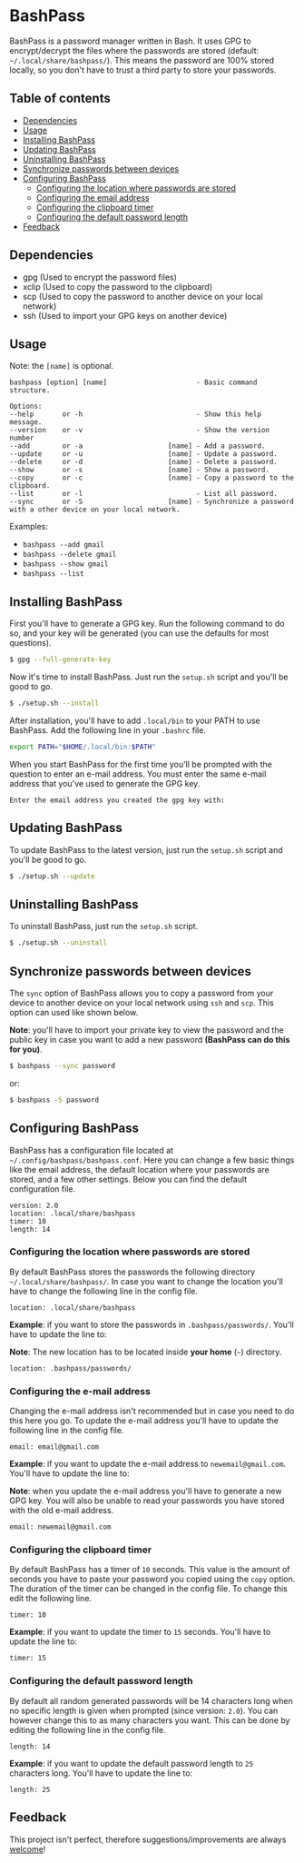 # BashPass

BashPass is a password manager written in Bash. It uses GPG to encrypt/decrypt the files where the passwords are stored (default: `~/.local/share/bashpass/`). This means the password are 100% stored locally, so you don't have to trust a third party to store your passwords.

## Table of contents

-  [Dependencies](#dependencies)
-  [Usage](#usage)
-  [Installing BashPass](#installing-bashpass)
-  [Updating BashPass](#updating-bashpass)
-  [Uninstalling BashPass](#uninstalling-bashpass)
-  [Synchronize passwords between devices](#synchronize-passwords-between-devices)
-  [Configuring BashPass](#configuring-bashpass)
   -  [Configuring the location where passwords are stored](#configuring-the-location-where-passwords-are-stored)
   -  [Configuring the email address](#configuring-the-e-mail-address)
   -  [Configuring the clipboard timer](#configuring-the-clipboard-timer)
   -  [Configuring the default password length](#configuring-the-default-password-length)
-  [Feedback](#feedback)

## Dependencies

-  gpg (Used to encrypt the password files)
-  xclip (Used to copy the password to the clipboard)
-  scp (Used to copy the password to another device on your local network)
-  ssh (Used to import your GPG keys on another device)

## Usage

Note: the `[name]` is optional.

```
bashpass [option] [name]                      - Basic command structure.

Options:
--help       or -h                            - Show this help message.
--version    or -v                            - Show the version number
--add        or -a                     [name] - Add a password.
--update     or -u                     [name] - Update a password.
--delete     or -d                     [name] - Delete a password.
--show       or -s                     [name] - Show a password.
--copy       or -c                     [name] - Copy a password to the clipboard.
--list       or -l                            - List all password.
--sync       or -S                     [name] - Synchronize a password with a other device on your local network.
```

Examples:

-  `bashpass --add gmail`
-  `bashpass --delete gmail`
-  `bashpass --show gmail`
-  `bashpass --list`

## Installing BashPass

First you'll have to generate a GPG key. Run the following command to do so, and your key will be generated (you can use the defaults for most questions).

```bash
$ gpg --full-generate-key
```

Now it's time to install BashPass. Just run the `setup.sh` script and you'll be good to go.

```bash
$ ./setup.sh --install
```

After installation, you'll have to add `.local/bin` to your PATH to use BashPass. Add the following line in your `.bashrc` file.

```bash
export PATH="$HOME/.local/bin:$PATH"
```

When you start BashPass for the first time you'll be prompted with the question to enter an e-mail address. You must enter the same e-mail address that you've used to generate the GPG key.

```
Enter the email address you created the gpg key with:
```

## Updating BashPass

To update BashPass to the latest version, just run the `setup.sh` script and you'll be good to go.

```bash
$ ./setup.sh --update
```

## Uninstalling BashPass

To uninstall BashPass, just run the `setup.sh` script.

```bash
$ ./setup.sh --uninstall
```

## Synchronize passwords between devices

The `sync` option of BashPass allows you to copy a password from your device to another device on your local network using `ssh` and `scp`. This option can used like shown below.

**Note**: you'll have to import your private key to view the password and the public key in case you want to add a new password **(BashPass can do this for you)**.

```bash
$ bashpass --sync password
```

or:

```bash
$ bashpass -S password
```

## Configuring BashPass

BashPass has a configuration file located at `~/.config/bashpass/bashpass.conf`. Here you can change a few basic things like the email address, the default location where your passwords are stored, and a few other settings. Below you can find the default configuration file.

```
version: 2.0
location: .local/share/bashpass
timer: 10
length: 14
```

### Configuring the location where passwords are stored

By default BashPass stores the passwords the following directory `~/.local/share/bashpass/`. In case you want to change the location you'll have to change the following line in the config file.

```
location: .local/share/bashpass
```

**Example**: if you want to store the passwords in `.bashpass/passwords/`. You'll have to update the line to:

**Note**: The new location has to be located inside **your home** (`~`) directory.

```
location: .bashpass/passwords/
```

### Configuring the e-mail address

Changing the e-mail address isn't recommended but in case you need to do this here you go. To update the e-mail address you'll have to update the following line in the config file.

```
email: email@gmail.com
```

**Example**: if you want to update the e-mail address to `newemail@gmail.com`. You'll have to update the line to:

**Note**: when you update the e-mail address you'll have to generate a new GPG key. You will also be unable to read your passwords you have stored with the old e-mail address.

```
email: newemail@gmail.com
```

### Configuring the clipboard timer

By default BashPass has a timer of `10` seconds. This value is the amount of seconds you have to paste your password you copied using the `copy` option. The duration of the timer can be changed in the config file. To change this edit the following line.

```
timer: 10
```

**Example**: if you want to update the timer to `15` seconds. You'll have to update the line to:

```
timer: 15
```

### Configuring the default password length

By default all random generated passwords will be 14 characters long when no specific length is given when prompted (since version: `2.0`). You can however change this to as many characters you want.
This can be done by editing the following line in the config file.

```
length: 14
```

**Example**: if you want to update the default password length to `25` characters long. You'll have to update the line to:

```
length: 25
```

## Feedback

This project isn't perfect, therefore suggestions/improvements are always [welcome](https://github.com/TuX-sudo/BashPass/issues)!
